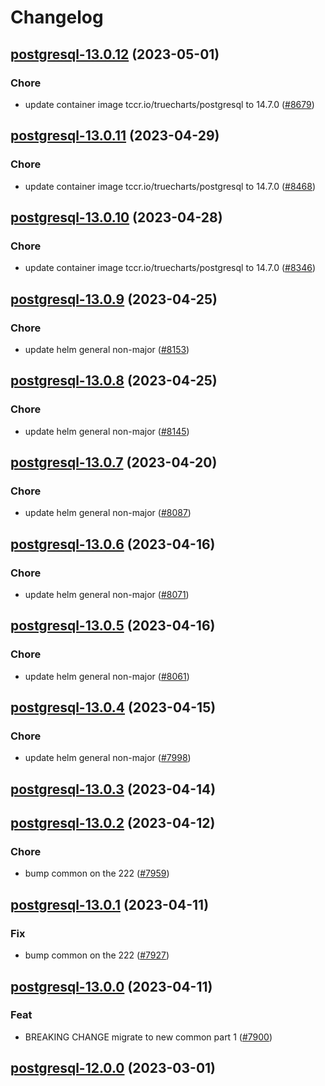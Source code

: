 # Changelog



## [postgresql-13.0.12](https://github.com/truecharts/charts/compare/postgresql-13.0.11...postgresql-13.0.12) (2023-05-01)

### Chore

- update container image tccr.io/truecharts/postgresql to 14.7.0 ([#8679](https://github.com/truecharts/charts/issues/8679))
  
  


## [postgresql-13.0.11](https://github.com/truecharts/charts/compare/postgresql-13.0.10...postgresql-13.0.11) (2023-04-29)

### Chore

- update container image tccr.io/truecharts/postgresql to 14.7.0 ([#8468](https://github.com/truecharts/charts/issues/8468))
  
  


## [postgresql-13.0.10](https://github.com/truecharts/charts/compare/postgresql-13.0.9...postgresql-13.0.10) (2023-04-28)

### Chore

- update container image tccr.io/truecharts/postgresql to 14.7.0 ([#8346](https://github.com/truecharts/charts/issues/8346))
  
  


## [postgresql-13.0.9](https://github.com/truecharts/charts/compare/postgresql-13.0.8...postgresql-13.0.9) (2023-04-25)

### Chore

- update helm general non-major ([#8153](https://github.com/truecharts/charts/issues/8153))
  
  


## [postgresql-13.0.8](https://github.com/truecharts/charts/compare/postgresql-13.0.7...postgresql-13.0.8) (2023-04-25)

### Chore

- update helm general non-major ([#8145](https://github.com/truecharts/charts/issues/8145))
  
  


## [postgresql-13.0.7](https://github.com/truecharts/charts/compare/postgresql-13.0.6...postgresql-13.0.7) (2023-04-20)

### Chore

- update helm general non-major ([#8087](https://github.com/truecharts/charts/issues/8087))
  
  


## [postgresql-13.0.6](https://github.com/truecharts/charts/compare/postgresql-13.0.5...postgresql-13.0.6) (2023-04-16)

### Chore

- update helm general non-major ([#8071](https://github.com/truecharts/charts/issues/8071))
  
  


## [postgresql-13.0.5](https://github.com/truecharts/charts/compare/postgresql-13.0.4...postgresql-13.0.5) (2023-04-16)

### Chore

- update helm general non-major ([#8061](https://github.com/truecharts/charts/issues/8061))
  
  


## [postgresql-13.0.4](https://github.com/truecharts/charts/compare/postgresql-13.0.3...postgresql-13.0.4) (2023-04-15)

### Chore

- update helm general non-major ([#7998](https://github.com/truecharts/charts/issues/7998))
  
  


## [postgresql-13.0.3](https://github.com/truecharts/charts/compare/postgresql-13.0.2...postgresql-13.0.3) (2023-04-14)




## [postgresql-13.0.2](https://github.com/truecharts/charts/compare/postgresql-13.0.1...postgresql-13.0.2) (2023-04-12)

### Chore

- bump common on the 222 ([#7959](https://github.com/truecharts/charts/issues/7959))
  
  


## [postgresql-13.0.1](https://github.com/truecharts/charts/compare/postgresql-13.0.0...postgresql-13.0.1) (2023-04-11)

### Fix

- bump common on the 222 ([#7927](https://github.com/truecharts/charts/issues/7927))
  
  


## [postgresql-13.0.0](https://github.com/truecharts/charts/compare/postgresql-12.0.0...postgresql-13.0.0) (2023-04-11)

### Feat

- BREAKING CHANGE migrate to new common part 1 ([#7900](https://github.com/truecharts/charts/issues/7900))
  
  


## [postgresql-12.0.0](https://github.com/truecharts/charts/compare/postgresql-11.0.31...postgresql-12.0.0) (2023-03-01)

